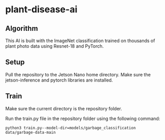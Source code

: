 # plant-disease-ai


## Algorithm
This AI is built with the ImageNet classification trained on thousands of plant photo data using Resnet-18 and PyTorch.

## Setup
Pull the repository to the Jetson Nano home directory. Make sure the jetson-inference and pytorch libraries are installed.

## Train
Make sure the current directory is the repository folder.

Run the train.py file in the repository folder using the following command:

`
python3 train.py--model-dir=models/garbage_classification data/garbage-data-main
`
